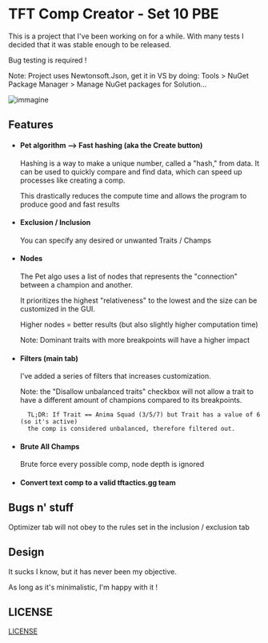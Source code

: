 # TFT Comp Creator - Set 10 PBE

This is a project that I've been working on for a while. With many tests I decided that it was stable enough to be released.

Bug testing is required !

Note: Project uses Newtonsoft.Json, get it in VS by doing: Tools > NuGet Package Manager > Manage NuGet packages for Solution...

![immagine](https://i.imgur.com/wWBXBPt.png)



## Features
* #### Pet algorithm --> Fast hashing (aka the Create button)

  Hashing is a way to make a unique number, called a "hash," from data. It can be used to quickly compare and find data, which can speed up processes like creating a comp. 
  
  This drastically reduces the compute time and allows the program to produce good and fast results
  

* #### Exclusion / Inclusion
	
    You can specify any desired or unwanted Traits / Champs

*  #### Nodes
	
    The Pet algo uses a list of nodes that represents the "connection" between a champion and another.
    
    It prioritizes the highest "relativeness" to the lowest and the size can be customized in the GUI.
    
    Higher nodes = better results (but also slightly higher computation time)

   Note: Dominant traits with more breakpoints will have a higher impact
    
* #### Filters (main tab)

	I've added a series of filters that increases customization.
    
    Note: the "Disallow unbalanced traits" checkbox will not allow a trait to have a different amount of champions compared to its breakpoints.
    
    	TL;DR: If Trait == Anima Squad (3/5/7) but Trait has a value of 6 (so it's active)
        the comp is considered unbalanced, therefore filtered out.
        
* #### Brute All Champs
	
    Brute force every possible comp, node depth is ignored

* #### Convert text comp to a valid tftactics.gg team

## Bugs n' stuff
Optimizer tab will not obey to the rules set in the inclusion / exclusion tab

## Design

It sucks I know, but it has never been my objective.

As long as it's minimalistic, I'm happy with it !

## LICENSE

[LICENSE](https://github.com/dragitz/TFT-Comp-Creator/blob/main/LICENSE)
